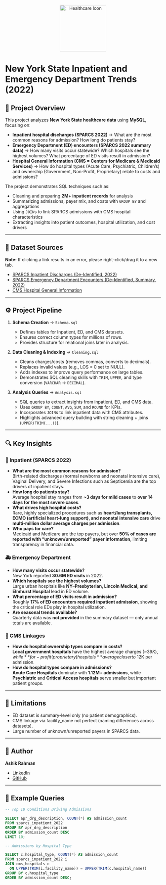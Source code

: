 <p align="center">
  <img src="https://github.com/user-attachments/assets/52ddf28e-fc92-49fa-b542-e83cd9bdece4" alt="Healthcare Icon" width="150"/>
</p>

# New York State Inpatient and Emergency Department Trends (2022)

## 📌 Project Overview
This project analyzes **New York State healthcare data** using **MySQL**, focusing on:
- **Inpatient hospital discharges (SPARCS 2022)** → What are the most common reasons for admission? How long do patients stay?
- **Emergency Department (ED) encounters (SPARCS 2022 summary data)** → How many visits occur statewide? Which hospitals see the highest volumes? What percentage of ED visits result in admission?
- **Hospital General Information (CMS = Centers for Medicare & Medicaid Services)** → How do hospital types (Acute Care, Psychiatric, Children’s) and ownership (Government, Non-Profit, Proprietary) relate to costs and admissions?

The project demonstrates SQL techniques such as:
- Cleaning and preparing **2M+ inpatient records** for analysis
- Summarizing admissions, payer mix, and costs with `GROUP BY` and aggregations
- Using `JOIN`s to link SPARCS admissions with CMS hospital characteristics
- Extracting insights into patient outcomes, hospital utilization, and cost drivers

---

## 📂 Dataset Sources
**Note:** If clicking a link results in an error, please right-click/drag it to a new tab.

- [SPARCS Inpatient Discharges (De-Identified, 2022)](https://health.data.ny.gov/Health/Hospital-Inpatient-Discharges-SPARCS-De-Identified/5dtw-tffi)
- [SPARCS Emergency Department Encounters (De-Identified, Summary, 2022)](https://health.data.ny.gov/d/5gzv-zv2z)
- [CMS Hospital General Information](https://data.cms.gov/provider-data/dataset/xubh-q36u)

---

## ⚙️ Project Pipeline
1. **Schema Creation** → `Schema.sql`
   - Defines tables for Inpatient, ED, and CMS datasets.
   - Ensures correct column types for millions of rows.
   - Provides structure for relational joins later in analysis.

2. **Data Cleaning & Indexing** → `Cleaning.sql`
   - Cleans charges/costs (removes commas, converts to decimals).
   - Replaces invalid values (e.g., LOS = 0 set to NULL).
   - Adds indexes to improve query performance on large tables.
   - Demonstrates SQL cleaning skills with `TRIM`, `UPPER`, and type conversion (`VARCHAR` → `DECIMAL`).

3. **Analysis Queries** → `Analysis.sql`
   - SQL queries to extract insights from inpatient, ED, and CMS data.
   - Uses `GROUP BY`, `COUNT`, `AVG`, `SUM`, and `ROUND` for KPIs.
   - Incorporates `JOIN`s to link inpatient data with CMS attributes.
   - Highlights advanced query building with string cleaning + joins (`UPPER(TRIM(...))`).

---

## 🔍 Key Insights

### 🏥 Inpatient (SPARCS 2022)
- **What are the most common reasons for admission?**  
  Birth-related discharges (normal newborns and neonatal intensive care), Vaginal Delivery, and Severe Infections such as Septicemia are the top drivers of inpatient stays.  
- **How long do patients stay?**  
  Average hospital stay ranges from **~3 days for mild cases** to **over 14 days for the most severe cases**.  
- **What drives high hospital costs?**  
  Rare, highly specialized procedures such as **heart/lung transplants, ECMO (artificial heart-lung support), and neonatal intensive care** drive **multi-million dollar average charges per admission**.  
- **Who pays for care?**  
  Medicaid and Medicare are the top payers, but over **50% of cases are reported with “unknown/unreported” payer information**, limiting transparency in financial data.  

### 🚑 Emergency Department
- **How many visits occur statewide?**  
  New York reported **30.6M ED visits** in 2022.  
- **Which hospitals see the highest volumes?**  
  Large urban hospitals like **NY–Presbyterian, Lincoln Medical, and Elmhurst Hospital** lead in ED volume.  
- **What percentage of ED visits result in admission?**  
  Roughly **17% of ED encounters required inpatient admission**, showing the critical role EDs play in hospital utilization.  
- **Are seasonal trends available?**  
  Quarterly data was **not provided** in the summary dataset — only annual totals are available.  

### 🏥 CMS Linkages
- **How do hospital ownership types compare in costs?**  
  **Local government hospitals** have the highest average charges (~$39K), while **for-profit (proprietary) hospitals** average closer to ~$12K per admission.  
- **How do hospital types compare in admissions?**  
  **Acute Care Hospitals** dominate with **1.12M+ admissions**, while **Psychiatric** and **Critical Access hospitals** serve smaller but important patient groups.  

---

## 📌 Limitations
- ED dataset is summary-level only (no patient demographics).
- CMS linkage via facility_name not perfect (naming differences across datasets).
- Large number of unknown/unreported payers in SPARCS data.

---

## 👤 Author
**Ashik Rahman**
- [LinkedIn](https://www.linkedin.com/in/ashik-rahman-998364379)
- [GitHub](https://github.com/ashhik96)

---

## 📜 Example Queries
```sql
-- Top 10 Conditions Driving Admissions

SELECT apr_drg_description, COUNT(*) AS admission_count
FROM sparcs_inpatient_2022
GROUP BY apr_drg_description
ORDER BY admission_count DESC
LIMIT 10;

-- Admissions by Hospital Type

SELECT c.hospital_type, COUNT(*) AS admission_count
FROM sparcs_inpatient_2022 i
JOIN cms_hospitals c
  ON UPPER(TRIM(i.facility_name)) = UPPER(TRIM(c.hospital_name))
GROUP BY c.hospital_type
ORDER BY admission_count DESC;
